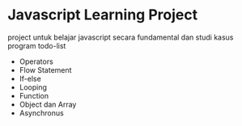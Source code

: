 # Javascript Learning Project

project untuk belajar javascript secara fundamental dan studi kasus program todo-list

* Operators
* Flow Statement
* If-else
* Looping
* Function
* Object dan Array
* Asynchronus